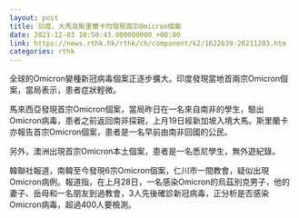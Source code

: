 ```yaml
---
layout: post
title: 印度、大馬及斯里蘭卡均發現首宗Omicron個案
date: 2021-12-03 18:50:43.000000000 +08:00
link: https://news.rthk.hk/rthk/ch/component/k2/1622639-20211203.htm
categories: rthk
---
```


全球的Omicron變種新冠病毒個案正逐步擴大。印度發現當地首兩宗Omicron個案，當局表示，患者症狀輕微。

馬來西亞發現首宗Omicron個案，當局昨日在一名來自南非的學生，驗出Omicron病毒，患者之前返回南非探親，上月19日經新加坡入境大馬。斯里蘭卡亦報告首宗Omicron個案，患者是一名早前由南非回國的公民。

另外，澳洲出現首宗Omicron本土個案，患者是一名悉尼學生，無外遊紀錄。

韓聯社報道，南韓至今發現6宗Omicron個案，仁川市一間教會，疑似出現Omicron病例。報道指，在上月28日，一名感染Omicron的烏茲別克男子，他的妻子、岳母和一名朋友到過教會，3人先後確診新冠病毒，正分析是否感染Omicron病毒，超過400人要檢測。
